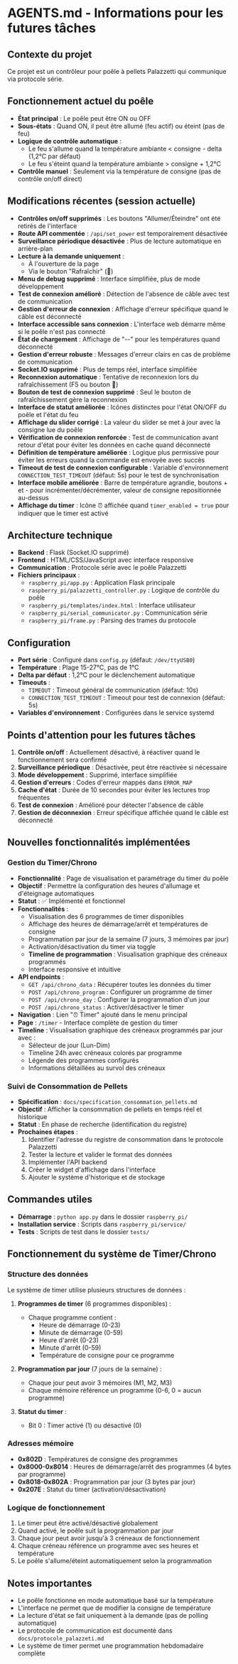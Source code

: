 # AGENTS.md - Informations pour les futures tâches

## Contexte du projet
Ce projet est un contrôleur pour poêle à pellets Palazzetti qui communique via protocole série.

## Fonctionnement actuel du poêle
- **État principal** : Le poêle peut être ON ou OFF
- **Sous-états** : Quand ON, il peut être allumé (feu actif) ou éteint (pas de feu)
- **Logique de contrôle automatique** :
  - Le feu s'allume quand la température ambiante < consigne - delta (1,2°C par défaut)
  - Le feu s'éteint quand la température ambiante > consigne + 1,2°C
- **Contrôle manuel** : Seulement via la température de consigne (pas de contrôle on/off direct)

## Modifications récentes (session actuelle)
- **Contrôles on/off supprimés** : Les boutons "Allumer/Éteindre" ont été retirés de l'interface
- **Route API commentée** : `/api/set_power` est temporairement désactivée
- **Surveillance périodique désactivée** : Plus de lecture automatique en arrière-plan
- **Lecture à la demande uniquement** : 
  - À l'ouverture de la page
  - Via le bouton "Rafraîchir" (🔄)
- **Menu de debug supprimé** : Interface simplifiée, plus de mode développement
- **Test de connexion amélioré** : Détection de l'absence de câble avec test de communication
- **Gestion d'erreur de connexion** : Affichage d'erreur spécifique quand le câble est déconnecté
- **Interface accessible sans connexion** : L'interface web démarre même si le poêle n'est pas connecté
- **État de chargement** : Affichage de "--" pour les températures quand déconnecté
- **Gestion d'erreur robuste** : Messages d'erreur clairs en cas de problème de communication
- **Socket.IO supprimé** : Plus de temps réel, interface simplifiée
- **Reconnexion automatique** : Tentative de reconnexion lors du rafraîchissement (F5 ou bouton 🔄)
- **Bouton de test de connexion supprimé** : Seul le bouton de rafraîchissement gère la reconnexion
- **Interface de statut améliorée** : Icônes distinctes pour l'état ON/OFF du poêle et l'état du feu
- **Affichage du slider corrigé** : La valeur du slider se met à jour avec la consigne lue du poêle
- **Vérification de connexion renforcée** : Test de communication avant retour d'état pour éviter les données en cache quand déconnecté
- **Définition de température améliorée** : Logique plus permissive pour éviter les erreurs quand la commande est envoyée avec succès
- **Timeout de test de connexion configurable** : Variable d'environnement `CONNECTION_TEST_TIMEOUT` (défaut: 5s) pour le test de synchronisation
- **Interface mobile améliorée** : Barre de température agrandie, boutons + et - pour incrémenter/décrémenter, valeur de consigne repositionnée au-dessus
- **Affichage du timer** : Icône ⏰ affichée quand `timer_enabled = true` pour indiquer que le timer est activé

## Architecture technique
- **Backend** : Flask (Socket.IO supprimé)
- **Frontend** : HTML/CSS/JavaScript avec interface responsive
- **Communication** : Protocole série avec le poêle Palazzetti
- **Fichiers principaux** :
  - `raspberry_pi/app.py` : Application Flask principale
  - `raspberry_pi/palazzetti_controller.py` : Logique de contrôle du poêle
  - `raspberry_pi/templates/index.html` : Interface utilisateur
  - `raspberry_pi/serial_communicator.py` : Communication série
  - `raspberry_pi/frame.py` : Parsing des trames du protocole

## Configuration
- **Port série** : Configuré dans `config.py` (défaut: `/dev/ttyUSB0`)
- **Température** : Plage 15-27°C, pas de 1°C
- **Delta par défaut** : 1,2°C pour le déclenchement automatique
- **Timeouts** :
  - `TIMEOUT` : Timeout général de communication (défaut: 10s)
  - `CONNECTION_TEST_TIMEOUT` : Timeout pour test de connexion (défaut: 5s)
- **Variables d'environnement** : Configurées dans le service systemd

## Points d'attention pour les futures tâches
1. **Contrôle on/off** : Actuellement désactivé, à réactiver quand le fonctionnement sera confirmé
2. **Surveillance périodique** : Désactivée, peut être réactivée si nécessaire
3. **Mode développement** : Supprimé, interface simplifiée
4. **Gestion d'erreurs** : Codes d'erreur mappés dans `ERROR_MAP`
5. **Cache d'état** : Durée de 10 secondes pour éviter les lectures trop fréquentes
6. **Test de connexion** : Amélioré pour détecter l'absence de câble
7. **Gestion de déconnexion** : Erreur spécifique affichée quand le câble est déconnecté

## Nouvelles fonctionnalités implémentées
### Gestion du Timer/Chrono
- **Fonctionnalité** : Page de visualisation et paramétrage du timer du poêle
- **Objectif** : Permettre la configuration des heures d'allumage et d'éteignage automatiques
- **Statut** : ✅ Implémenté et fonctionnel
- **Fonctionnalités** :
  - Visualisation des 6 programmes de timer disponibles
  - Affichage des heures de démarrage/arrêt et températures de consigne
  - Programmation par jour de la semaine (7 jours, 3 mémoires par jour)
  - Activation/désactivation du timer via toggle
  - **Timeline de programmation** : Visualisation graphique des créneaux programmés
  - Interface responsive et intuitive
- **API endpoints** :
  - `GET /api/chrono_data` : Récupérer toutes les données du timer
  - `POST /api/chrono_program` : Configurer un programme de timer
  - `POST /api/chrono_day` : Configurer la programmation d'un jour
  - `POST /api/chrono_status` : Activer/désactiver le timer
- **Navigation** : Lien "⏰ Timer" ajouté dans le menu principal
- **Page** : `/timer` - Interface complète de gestion du timer
- **Timeline** : Visualisation graphique des créneaux programmés par jour avec :
  - Sélecteur de jour (Lun-Dim)
  - Timeline 24h avec créneaux colorés par programme
  - Légende des programmes configurés
  - Informations détaillées au survol des créneaux

### Suivi de Consommation de Pellets
- **Spécification** : `docs/specification_consommation_pellets.md`
- **Objectif** : Afficher la consommation de pellets en temps réel et historique
- **Statut** : En phase de recherche (identification du registre)
- **Prochaines étapes** :
  1. Identifier l'adresse du registre de consommation dans le protocole Palazzetti
  2. Tester la lecture et valider le format des données
  3. Implémenter l'API backend
  4. Créer le widget d'affichage dans l'interface
  5. Ajouter le système d'historique et de stockage

## Commandes utiles
- **Démarrage** : `python app.py` dans le dossier `raspberry_pi/`
- **Installation service** : Scripts dans `raspberry_pi/service/`
- **Tests** : Scripts de test dans le dossier `tests/`

## Fonctionnement du système de Timer/Chrono

### Structure des données
Le système de timer utilise plusieurs structures de données :

1. **Programmes de timer** (6 programmes disponibles) :
   - Chaque programme contient :
     - Heure de démarrage (0-23)
     - Minute de démarrage (0-59)
     - Heure d'arrêt (0-23)
     - Minute d'arrêt (0-59)
     - Température de consigne pour ce programme

2. **Programmation par jour** (7 jours de la semaine) :
   - Chaque jour peut avoir 3 mémoires (M1, M2, M3)
   - Chaque mémoire référence un programme (0-6, 0 = aucun programme)

3. **Statut du timer** :
   - Bit 0 : Timer activé (1) ou désactivé (0)

### Adresses mémoire
- **0x802D** : Températures de consigne des programmes
- **0x8000-0x8014** : Heures de démarrage/arrêt des programmes (4 bytes par programme)
- **0x8018-0x802A** : Programmation par jour (3 bytes par jour)
- **0x207E** : Statut du timer (activation/désactivation)

### Logique de fonctionnement
1. Le timer peut être activé/désactivé globalement
2. Quand activé, le poêle suit la programmation par jour
3. Chaque jour peut avoir jusqu'à 3 créneaux de fonctionnement
4. Chaque créneau référence un programme avec ses heures et température
5. Le poêle s'allume/éteint automatiquement selon la programmation

## Notes importantes
- Le poêle fonctionne en mode automatique basé sur la température
- L'interface ne permet que de modifier la consigne de température
- La lecture d'état se fait uniquement à la demande (pas de polling automatique)
- Le protocole de communication est documenté dans `docs/protocole_palazzeti.md`
- Le système de timer permet une programmation hebdomadaire complète
